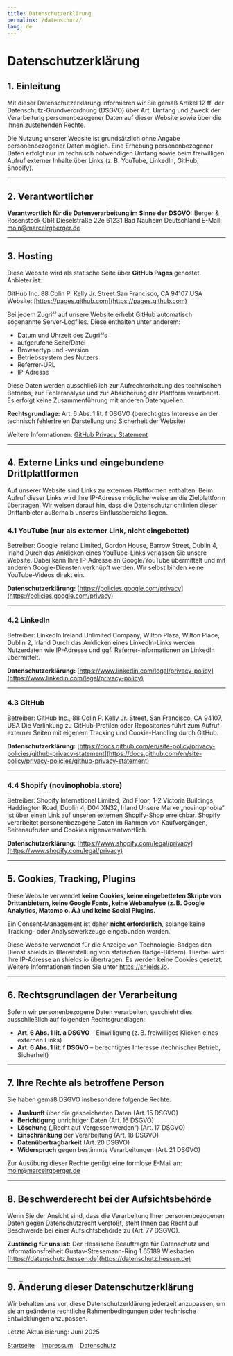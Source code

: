 ```yaml
---
title: Datenschutzerklärung
permalink: /datenschutz/
lang: de
---
```

# Datenschutzerklärung

## 1. Einleitung

Mit dieser Datenschutzerklärung informieren wir Sie gemäß Artikel 12 ff. der Datenschutz-Grundverordnung (DSGVO) über Art, Umfang und Zweck der Verarbeitung personenbezogener Daten auf dieser Website sowie über die Ihnen zustehenden Rechte.

Die Nutzung unserer Website ist grundsätzlich ohne Angabe personenbezogener Daten möglich. Eine Erhebung personenbezogener Daten erfolgt nur im technisch notwendigen Umfang sowie beim freiwilligen Aufruf externer Inhalte über Links (z. B. YouTube, LinkedIn, GitHub, Shopify).

---

## 2. Verantwortlicher

**Verantwortlich für die Datenverarbeitung im Sinne der DSGVO:**
Berger & Rosenstock GbR
Dieselstraße 22e
61231 Bad Nauheim
Deutschland
E-Mail: [moin@marcelrgberger.de](mailto:moin@marcelrgberger.de)

---

## 3. Hosting

Diese Website wird als statische Seite über **GitHub Pages** gehostet. Anbieter ist:

GitHub Inc.
88 Colin P. Kelly Jr. Street
San Francisco, CA 94107
USA
Website: [https://pages.github.com](https://pages.github.com)

Bei jedem Zugriff auf unsere Website erhebt GitHub automatisch sogenannte Server-Logfiles. Diese enthalten unter anderem:

- Datum und Uhrzeit des Zugriffs
- aufgerufene Seite/Datei
- Browsertyp und -version
- Betriebssystem des Nutzers
- Referrer-URL
- IP-Adresse

Diese Daten werden ausschließlich zur Aufrechterhaltung des technischen Betriebs, zur Fehleranalyse und zur Absicherung der Plattform verarbeitet. Es erfolgt keine Zusammenführung mit anderen Datenquellen.

**Rechtsgrundlage:** Art. 6 Abs. 1 lit. f DSGVO (berechtigtes Interesse an der technisch fehlerfreien Darstellung und Sicherheit der Website)

Weitere Informationen: [GitHub Privacy Statement](https://docs.github.com/en/site-policy/privacy-policies/github-privacy-statement)

---

## 4. Externe Links und eingebundene Drittplattformen

Auf unserer Website sind Links zu externen Plattformen enthalten. Beim Aufruf dieser Links wird Ihre IP-Adresse möglicherweise an die Zielplattform übertragen. Wir weisen darauf hin, dass die Datenschutzrichtlinien dieser Drittanbieter außerhalb unseres Einflussbereichs liegen.

### 4.1 YouTube (nur als externer Link, nicht eingebettet)

Betreiber: Google Ireland Limited, Gordon House, Barrow Street, Dublin 4, Irland
Durch das Anklicken eines YouTube-Links verlassen Sie unsere Website. Dabei kann Ihre IP-Adresse an Google/YouTube übermittelt und mit anderen Google-Diensten verknüpft werden. Wir selbst binden keine YouTube-Videos direkt ein.

**Datenschutzerklärung:** [https://policies.google.com/privacy](https://policies.google.com/privacy)

---

### 4.2 LinkedIn

Betreiber: LinkedIn Ireland Unlimited Company, Wilton Plaza, Wilton Place, Dublin 2, Irland
Durch das Anklicken eines LinkedIn-Links werden Nutzerdaten wie IP-Adresse und ggf. Referrer-Informationen an LinkedIn übermittelt.

**Datenschutzerklärung:** [https://www.linkedin.com/legal/privacy-policy](https://www.linkedin.com/legal/privacy-policy)

---

### 4.3 GitHub

Betreiber: GitHub Inc., 88 Colin P. Kelly Jr. Street, San Francisco, CA 94107, USA
Die Verlinkung zu GitHub-Profilen oder Repositories führt zum Aufruf externer Seiten mit eigenem Tracking und Cookie-Handling durch GitHub.

**Datenschutzerklärung:** [https://docs.github.com/en/site-policy/privacy-policies/github-privacy-statement](https://docs.github.com/en/site-policy/privacy-policies/github-privacy-statement)

---

### 4.4 Shopify (novinophobia.store)

Betreiber: Shopify International Limited, 2nd Floor, 1-2 Victoria Buildings, Haddington Road, Dublin 4, D04 XN32, Irland
Unsere Marke „novinophobia“ ist über einen Link auf unseren externen Shopify-Shop erreichbar. Shopify verarbeitet personenbezogene Daten im Rahmen von Kaufvorgängen, Seitenaufrufen und Cookies eigenverantwortlich.

**Datenschutzerklärung:** [https://www.shopify.com/legal/privacy](https://www.shopify.com/legal/privacy)

---

## 5. Cookies, Tracking, Plugins

Diese Website verwendet **keine Cookies, keine eingebetteten Skripte von Drittanbietern, keine Google Fonts, keine Webanalyse (z. B. Google Analytics, Matomo o. Ä.) und keine Social Plugins.**

Ein Consent-Management ist daher **nicht erforderlich**, solange keine Tracking- oder Analysewerkzeuge eingebunden werden.

Diese Website verwendet für die Anzeige von Technologie-Badges den Dienst shields.io (Bereitstellung von statischen Badge-Bildern). Hierbei wird Ihre IP-Adresse an shields.io übertragen. Es werden keine Cookies gesetzt. Weitere Informationen finden Sie unter https://shields.io.

---

## 6. Rechtsgrundlagen der Verarbeitung

Sofern wir personenbezogene Daten verarbeiten, geschieht dies ausschließlich auf folgenden Rechtsgrundlagen:

- **Art. 6 Abs. 1 lit. a DSGVO** – Einwilligung (z. B. freiwilliges Klicken eines externen Links)
- **Art. 6 Abs. 1 lit. f DSGVO** – berechtigtes Interesse (technischer Betrieb, Sicherheit)

---

## 7. Ihre Rechte als betroffene Person

Sie haben gemäß DSGVO insbesondere folgende Rechte:

- **Auskunft** über die gespeicherten Daten (Art. 15 DSGVO)
- **Berichtigung** unrichtiger Daten (Art. 16 DSGVO)
- **Löschung** („Recht auf Vergessenwerden“) (Art. 17 DSGVO)
- **Einschränkung** der Verarbeitung (Art. 18 DSGVO)
- **Datenübertragbarkeit** (Art. 20 DSGVO)
- **Widerspruch** gegen bestimmte Verarbeitungen (Art. 21 DSGVO)

Zur Ausübung dieser Rechte genügt eine formlose E-Mail an: [moin@marcelrgberger.de](mailto:moin@marcelrgberger.de)

---

## 8. Beschwerderecht bei der Aufsichtsbehörde

Wenn Sie der Ansicht sind, dass die Verarbeitung Ihrer personenbezogenen Daten gegen Datenschutzrecht verstößt, steht Ihnen das Recht auf Beschwerde bei einer Aufsichtsbehörde zu (Art. 77 DSGVO).

**Zuständig für uns ist:**
Der Hessische Beauftragte für Datenschutz und Informationsfreiheit
Gustav-Stresemann-Ring 1
65189 Wiesbaden
[https://datenschutz.hessen.de](https://datenschutz.hessen.de)

---

## 9. Änderung dieser Datenschutzerklärung

Wir behalten uns vor, diese Datenschutzerklärung jederzeit anzupassen, um sie an geänderte rechtliche Rahmenbedingungen oder technische Entwicklungen anzupassen.

Letzte Aktualisierung: Juni 2025

[Startseite](/)&nbsp;&nbsp;&nbsp;&nbsp;[Impressum](/impressum/)&nbsp;&nbsp;&nbsp;&nbsp;[Datenschutz](/datenschutz/)
